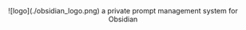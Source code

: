 <div align="center">
![logo](./obsidian_logo.png)
a private prompt management system for Obsidian
</div>
